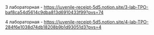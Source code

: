3 лабораторная - https://juvenile-receipt-5d5.notion.site/3-lab-TPO-baf8ca54d5614c9dba813d6910433f99?pvs=74 

4 лабораторная - https://juvenile-receipt-5d5.notion.site/4-lab-TPO-284f6e1038d74db18208b9b1d93051d3?pvs=4
